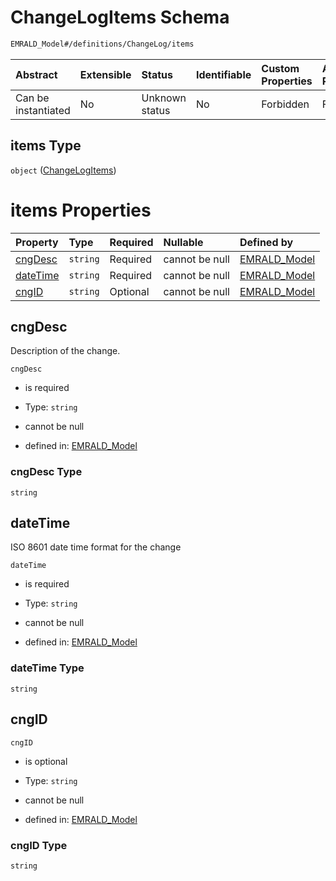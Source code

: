 # ChangeLogItems Schema

```txt
EMRALD_Model#/definitions/ChangeLog/items
```



| Abstract            | Extensible | Status         | Identifiable | Custom Properties | Additional Properties | Access Restrictions | Defined In                                                                                          |
| :------------------ | :--------- | :------------- | :----------- | :---------------- | :-------------------- | :------------------ | :-------------------------------------------------------------------------------------------------- |
| Can be instantiated | No         | Unknown status | No           | Forbidden         | Forbidden             | none                | [EMRALD\_JsonSchemaV3\_0.json\*](../../../../out/EMRALD_JsonSchemaV3_0.json "open original schema") |

## items Type

`object` ([ChangeLogItems](emrald_jsonschemav3_0-definitions-changelog-changelogitems.md))

# items Properties

| Property              | Type     | Required | Nullable       | Defined by                                                                                                                                                         |
| :-------------------- | :------- | :------- | :------------- | :----------------------------------------------------------------------------------------------------------------------------------------------------------------- |
| [cngDesc](#cngdesc)   | `string` | Required | cannot be null | [EMRALD\_Model](emrald_jsonschemav3_0-definitions-changelog-changelogitems-properties-cngdesc.md "EMRALD_Model#/definitions/ChangeLog/items/properties/cngDesc")   |
| [dateTime](#datetime) | `string` | Required | cannot be null | [EMRALD\_Model](emrald_jsonschemav3_0-definitions-changelog-changelogitems-properties-datetime.md "EMRALD_Model#/definitions/ChangeLog/items/properties/dateTime") |
| [cngID](#cngid)       | `string` | Optional | cannot be null | [EMRALD\_Model](emrald_jsonschemav3_0-definitions-changelog-changelogitems-properties-cngid.md "EMRALD_Model#/definitions/ChangeLog/items/properties/cngID")       |

## cngDesc

Description of the change.

`cngDesc`

* is required

* Type: `string`

* cannot be null

* defined in: [EMRALD\_Model](emrald_jsonschemav3_0-definitions-changelog-changelogitems-properties-cngdesc.md "EMRALD_Model#/definitions/ChangeLog/items/properties/cngDesc")

### cngDesc Type

`string`

## dateTime

ISO 8601 date time format for the change

`dateTime`

* is required

* Type: `string`

* cannot be null

* defined in: [EMRALD\_Model](emrald_jsonschemav3_0-definitions-changelog-changelogitems-properties-datetime.md "EMRALD_Model#/definitions/ChangeLog/items/properties/dateTime")

### dateTime Type

`string`

## cngID



`cngID`

* is optional

* Type: `string`

* cannot be null

* defined in: [EMRALD\_Model](emrald_jsonschemav3_0-definitions-changelog-changelogitems-properties-cngid.md "EMRALD_Model#/definitions/ChangeLog/items/properties/cngID")

### cngID Type

`string`
